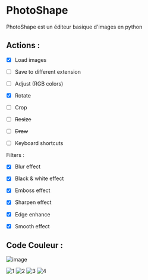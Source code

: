 # PhotoShape 
PhotoShape est un éditeur basique d'images en python


## Actions :
- [X] Load images
- [ ] Save to different extension
- [ ] Adjust (RGB colors)
- [X] Rotate
- [ ] Crop
- [ ] ~~Resize~~
- [ ] ~~Draw~~
- [ ] Keyboard shortcuts


Filters :

- [X] Blur effect
- [X] Black & white effect
- [X] Emboss effect
- [X] Sharpen effect
- [X] Edge enhance
- [X] Smooth effect



## Code Couleur :
![image](https://user-images.githubusercontent.com/70155662/113019877-543d1f80-9182-11eb-948c-4d63c32aaf90.png)
 
![1](https://img.shields.io/badge/1.%20-%23022c43-%23022c43?style=for-the-badge) ![2](https://img.shields.io/badge/2.-%23053f5e-%23053f5e?style=for-the-badge) ![3](https://img.shields.io/badge/3.-%23115173-%23115173?style=for-the-badge) ![4](https://img.shields.io/badge/4.-%23ffd700-%23ffd700?style=for-the-badge)
